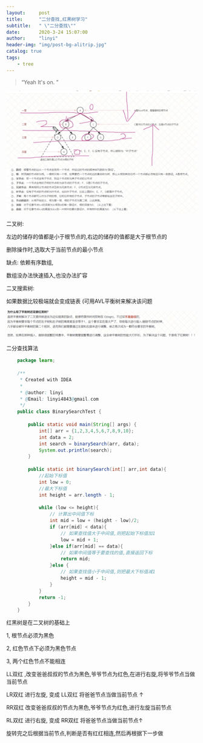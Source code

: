 ```yaml
---
layout:     post
title:      "二分查找,红黑树学习"
subtitle:   " \"二分查找\""
date:       2020-3-24 15:07:00
author:     "linyi"
header-img: "img/post-bg-alitrip.jpg"
catalog: true
tags:
    - tree
---
```


> “Yeah It's on. ”

![image1](/img/1c.png)


二叉树: 

左边的储存的值都是小于根节点的,右边的储存的值都是大于根节点的

删除操作时,选取大于当前节点的最小节点

缺点:  依赖有序数组,

数组没办法快速插入,也没办法扩容

二叉搜索树: 

如果数据比较极端就会变成链表   (可用AVL平衡树来解决该问题

![image2](/img/2c.png)

二分查找算法

```java
    package learn;
    
    /**
     * Created with IDEA
     *
     * @author: linyi
     * @Email: linyi4843@gmail.com
     */
    public class BinarySearchTest {
    
        public static void main(String[] args) {
            int[] arr = {1,2,3,4,5,6,7,8,9,10};
            int data = 2;
            int search = binarySearch(arr, data);
            System.out.println(search);
        }
    
        public static int binarySearch(int[] arr,int data){
            //起始下标值
            int low = 0;
            //最大下标值
            int height = arr.length - 1;
    
            while (low <= height){
                // 计算出中间值下标
                int mid = low + (height - low)/2;
                if (arr[mid] < data){
                    // 如果查找值大于中间值,则把起始下标值加1
                    low = mid + 1;
                }else if(arr[mid] == data){
                    // 如果中间值等于要查找的值,直接返回下标
                    return mid;
                }else {
                    // 如果查找值小于中间值,则把最大下标值减1
                    height = mid - 1;
                }
            }
            return -1;
        }
    }
```    
红黑树是在二叉树的基础上

1,  根节点必须为黑色

2, 红色节点下必须为黑色节点

3, 两个红色节点不能相连

LL双红 ,改变爸爸叔叔的节点为黑色,爷爷节点为红色,在进行右旋,将爷爷节点当做当前节点

LR双红 进行左旋, 变成 LL双红 将爸爸节点当做当前节点 ↑

RR双红 改变爸爸叔叔的节点为黑色,爷爷节点为红色,进行左旋当前节点

RL双红 进行右旋, 变成 RR双红 将爸爸节点当做当前节点↑

旋转完之后根据当前节点,判断是否有红红相连,然后再根据下一步做
